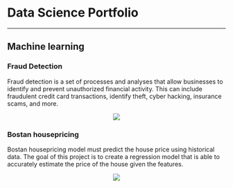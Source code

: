 # Data Science Portfolio
---
## Machine learning

### Fraud Detection

Fraud detection is a set of processes and analyses that allow businesses to identify and prevent unauthorized financial activity. This can include fraudulent credit card transactions, identify theft, cyber hacking, insurance scams, and more.

<center><img src="images/fraud_detection.jpg"/></center>


### Bostan housepricing

Bostan housepricing model must predict the house price using historical data. The goal of this project is to create a regression model that is able to accurately estimate the price of the house given the features.

<center><img src="images/house-price.jpg"/></center>
